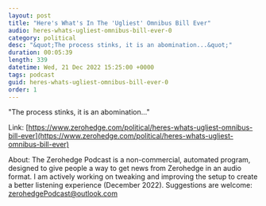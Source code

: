 ```yaml
---
layout: post
title: "Here's What's In The 'Ugliest' Omnibus Bill Ever"
audio: heres-whats-ugliest-omnibus-bill-ever-0
category: political
desc: "&quot;The process stinks, it is an abomination...&quot;"
duration: 00:05:39
length: 339
datetime: Wed, 21 Dec 2022 15:25:00 +0000
tags: podcast
guid: heres-whats-ugliest-omnibus-bill-ever-0
order: 1
---
```

&quot;The process stinks, it is an abomination...&quot;

Link: [https://www.zerohedge.com/political/heres-whats-ugliest-omnibus-bill-ever](https://www.zerohedge.com/political/heres-whats-ugliest-omnibus-bill-ever)

About: The Zerohedge Podcast is a non-commercial, automated program, designed to give people a way to get news from Zerohedge in an audio format.  I am actively working on tweaking and improving the setup to create a better listening experience (December 2022).  Suggestions are welcome: [zerohedgePodcast@outlook.com](mailto:zerohedgePodcast@outlook.com)